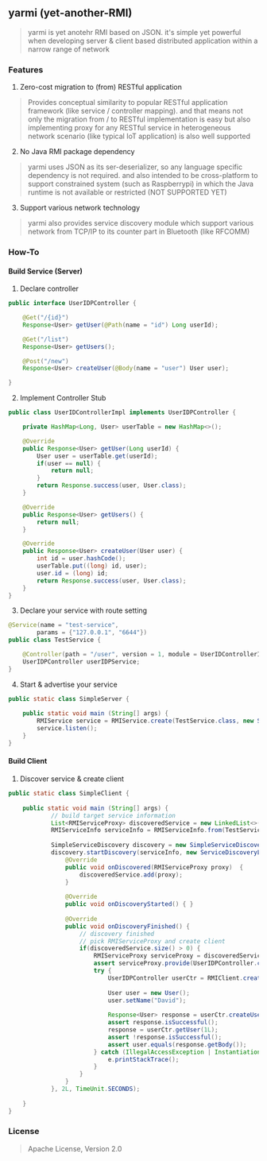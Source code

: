 ## yarmi (yet-another-RMI)
> yarmi is yet anotehr RMI based on JSON. it's simple yet powerful when developing server & client based distributed application within a narrow range of network 

### Features
1. Zero-cost migration to (from) RESTful application 
> Provides conceptual similarity to popular RESTful application framework (like service / controller mapping). 
> and that means not only the migration from / to RESTful implementation is easy
> but also implementing proxy for any RESTful service in heterogeneous network scenario (like typical IoT application) is also well supported  
2. No Java RMI package dependency
> yarmi uses JSON as its ser-deserializer, so any language specific dependency is not required.
> and also intended to be cross-platform to support constrained system (such as Raspberrypi) in which the Java runtime is not available or restricted (NOT SUPPORTED YET)
3. Support various network technology  
> yarmi also provides service discovery module which support various network from TCP/IP to its counter part in Bluetooth (like RFCOMM)

### How-To
#### Build Service (Server)
1. Declare controller    
```java
public interface UserIDPController {

    @Get("/{id}")
    Response<User> getUser(@Path(name = "id") Long userId);

    @Get("/list")
    Response<User> getUsers();

    @Post("/new")
    Response<User> createUser(@Body(name = "user") User user);

} 
```     
2. Implement Controller Stub    
```java 
public class UserIDControllerImpl implements UserIDPController {

    private HashMap<Long, User> userTable = new HashMap<>();

    @Override
    public Response<User> getUser(Long userId) {
        User user = userTable.get(userId);
        if(user == null) {
            return null;
        }
        return Response.success(user, User.class);
    }

    @Override
    public Response<User> getUsers() {
        return null;
    }

    @Override
    public Response<User> createUser(User user) {
        int id = user.hashCode();
        userTable.put((long) id, user);
        user.id = (long) id;
        return Response.success(user, User.class);
    }
}  
``` 
3. Declare your service with route setting
```java
@Service(name = "test-service",
        params = {"127.0.0.1", "6644"})
public class TestService {

    @Controller(path = "/user", version = 1, module = UserIDControllerImpl.class)
    UserIDPController userIDPService;
}

```   
4. Start & advertise your service 
```java
public static class SimpleServer {
    
    public static void main (String[] args) {
        RMIService service = RMIService.create(TestService.class, new SimpleServiceAdvertiser());
        service.listen();
    }
}
```

#### Build Client
1. Discover service & create client
```java
public static class SimpleClient {
    
    public static void main (String[] args) {
            // build target service information
            List<RMIServiceProxy> discoveredService = new LinkedList<>();
            RMIServiceInfo serviceInfo = RMIServiceInfo.from(TestService.class);
            
            SimpleServiceDiscovery discovery = new SimpleServiceDiscovery();
            discovery.startDiscovery(serviceInfo, new ServiceDiscoveryListener() {
                @Override
                public void onDiscovered(RMIServiceProxy proxy)  {
                    discoveredService.add(proxy);
                }
    
                @Override
                public void onDiscoveryStarted() { }
    
                @Override
                public void onDiscoveryFinished() {
                    // discovery finished 
                    // pick RMIServiceProxy and create client
                    if(discoveredService.size() > 0) {
                        RMIServiceProxy serviceProxy = discoveredService.get(0);
                        assert serviceProxy.provide(UserIDPController.class);
                        try {
                            UserIDPController userCtr = RMIClient.create(serviceProxy, TestService.class, UserIDPController.class);
                            
                            User user = new User();
                            user.setName("David");
    
                            Response<User> response = userCtr.createUser(user);
                            assert response.isSuccessful();
                            response = userCtr.getUser(1L);
                            assert !response.isSuccessful();
                            assert user.equals(response.getBody());
                        } catch (IllegalAccessException | InstantiationException | IOException e) {
                            e.printStackTrace();
                        }
                    }
                }
            }, 2L, TimeUnit.SECONDS);
            
    }
}
```


### License
> Apache License, Version 2.0